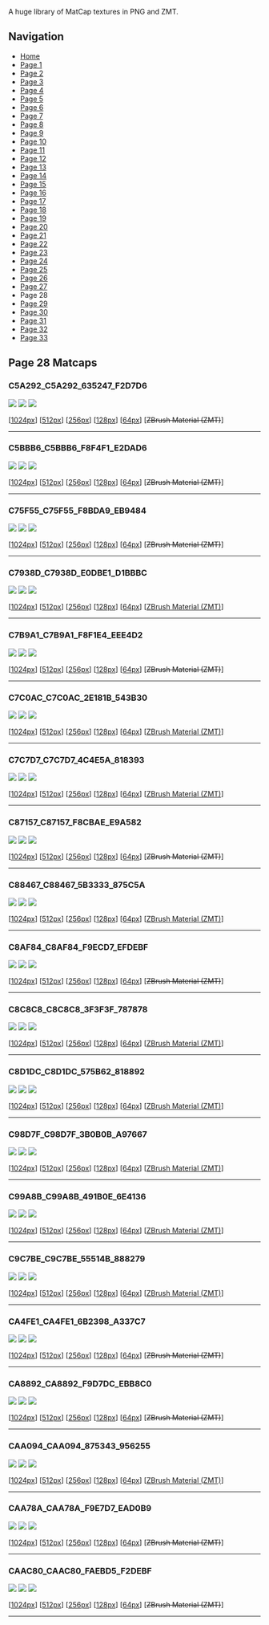 A huge library of MatCap textures in PNG and ZMT.


## Navigation
* [Home](/)
* [Page 1](PAGE-1.md)
* [Page 2](PAGE-2.md)
* [Page 3](PAGE-3.md)
* [Page 4](PAGE-4.md)
* [Page 5](PAGE-5.md)
* [Page 6](PAGE-6.md)
* [Page 7](PAGE-7.md)
* [Page 8](PAGE-8.md)
* [Page 9](PAGE-9.md)
* [Page 10](PAGE-10.md)
* [Page 11](PAGE-11.md)
* [Page 12](PAGE-12.md)
* [Page 13](PAGE-13.md)
* [Page 14](PAGE-14.md)
* [Page 15](PAGE-15.md)
* [Page 16](PAGE-16.md)
* [Page 17](PAGE-17.md)
* [Page 18](PAGE-18.md)
* [Page 19](PAGE-19.md)
* [Page 20](PAGE-20.md)
* [Page 21](PAGE-21.md)
* [Page 22](PAGE-22.md)
* [Page 23](PAGE-23.md)
* [Page 24](PAGE-24.md)
* [Page 25](PAGE-25.md)
* [Page 26](PAGE-26.md)
* [Page 27](PAGE-27.md)
* Page 28
* [Page 29](PAGE-29.md)
* [Page 30](PAGE-30.md)
* [Page 31](PAGE-31.md)
* [Page 32](PAGE-32.md)
* [Page 33](PAGE-33.md)
## Page 28 Matcaps
### C5A292_C5A292_635247_F2D7D6
![](preview/C5A292_C5A292_635247_F2D7D6-preview.png)
![](thumbnail/C5A292_C5A292_635247_F2D7D6.jpg)
![](palette/C5A292_C5A292_635247_F2D7D6-palette.png)

[[1024px](https://github.com/nidorx/matcaps/raw/master/1024/C5A292_C5A292_635247_F2D7D6.png)]
[[512px](https://github.com/nidorx/matcaps/raw/master/512/C5A292_C5A292_635247_F2D7D6-512px.png)]
[[256px](https://github.com/nidorx/matcaps/raw/master/256/C5A292_C5A292_635247_F2D7D6-256px.png)]
[[128px](https://github.com/nidorx/matcaps/raw/master/128/C5A292_C5A292_635247_F2D7D6-128px.png)]
[[64px](https://github.com/nidorx/matcaps/raw/master/64/C5A292_C5A292_635247_F2D7D6-64px.png)]
[~~ZBrush Material (ZMT)~~]

---
### C5BBB6_C5BBB6_F8F4F1_E2DAD6
![](preview/C5BBB6_C5BBB6_F8F4F1_E2DAD6-preview.png)
![](thumbnail/C5BBB6_C5BBB6_F8F4F1_E2DAD6.jpg)
![](palette/C5BBB6_C5BBB6_F8F4F1_E2DAD6-palette.png)

[[1024px](https://github.com/nidorx/matcaps/raw/master/1024/C5BBB6_C5BBB6_F8F4F1_E2DAD6.png)]
[[512px](https://github.com/nidorx/matcaps/raw/master/512/C5BBB6_C5BBB6_F8F4F1_E2DAD6-512px.png)]
[[256px](https://github.com/nidorx/matcaps/raw/master/256/C5BBB6_C5BBB6_F8F4F1_E2DAD6-256px.png)]
[[128px](https://github.com/nidorx/matcaps/raw/master/128/C5BBB6_C5BBB6_F8F4F1_E2DAD6-128px.png)]
[[64px](https://github.com/nidorx/matcaps/raw/master/64/C5BBB6_C5BBB6_F8F4F1_E2DAD6-64px.png)]
[~~ZBrush Material (ZMT)~~]

---
### C75F55_C75F55_F8BDA9_EB9484
![](preview/C75F55_C75F55_F8BDA9_EB9484-preview.png)
![](thumbnail/C75F55_C75F55_F8BDA9_EB9484.jpg)
![](palette/C75F55_C75F55_F8BDA9_EB9484-palette.png)

[[1024px](https://github.com/nidorx/matcaps/raw/master/1024/C75F55_C75F55_F8BDA9_EB9484.png)]
[[512px](https://github.com/nidorx/matcaps/raw/master/512/C75F55_C75F55_F8BDA9_EB9484-512px.png)]
[[256px](https://github.com/nidorx/matcaps/raw/master/256/C75F55_C75F55_F8BDA9_EB9484-256px.png)]
[[128px](https://github.com/nidorx/matcaps/raw/master/128/C75F55_C75F55_F8BDA9_EB9484-128px.png)]
[[64px](https://github.com/nidorx/matcaps/raw/master/64/C75F55_C75F55_F8BDA9_EB9484-64px.png)]
[~~ZBrush Material (ZMT)~~]

---
### C7938D_C7938D_E0DBE1_D1BBBC
![](preview/C7938D_C7938D_E0DBE1_D1BBBC-preview.png)
![](thumbnail/C7938D_C7938D_E0DBE1_D1BBBC.jpg)
![](palette/C7938D_C7938D_E0DBE1_D1BBBC-palette.png)

[[1024px](https://github.com/nidorx/matcaps/raw/master/1024/C7938D_C7938D_E0DBE1_D1BBBC.png)]
[[512px](https://github.com/nidorx/matcaps/raw/master/512/C7938D_C7938D_E0DBE1_D1BBBC-512px.png)]
[[256px](https://github.com/nidorx/matcaps/raw/master/256/C7938D_C7938D_E0DBE1_D1BBBC-256px.png)]
[[128px](https://github.com/nidorx/matcaps/raw/master/128/C7938D_C7938D_E0DBE1_D1BBBC-128px.png)]
[[64px](https://github.com/nidorx/matcaps/raw/master/64/C7938D_C7938D_E0DBE1_D1BBBC-64px.png)]
[[ZBrush Material (ZMT)](https://github.com/nidorx/matcaps/raw/master/zmt/C7938D_C7938D_E0DBE1_D1BBBC.zmt)]

---
### C7B9A1_C7B9A1_F8F1E4_EEE4D2
![](preview/C7B9A1_C7B9A1_F8F1E4_EEE4D2-preview.png)
![](thumbnail/C7B9A1_C7B9A1_F8F1E4_EEE4D2.jpg)
![](palette/C7B9A1_C7B9A1_F8F1E4_EEE4D2-palette.png)

[[1024px](https://github.com/nidorx/matcaps/raw/master/1024/C7B9A1_C7B9A1_F8F1E4_EEE4D2.png)]
[[512px](https://github.com/nidorx/matcaps/raw/master/512/C7B9A1_C7B9A1_F8F1E4_EEE4D2-512px.png)]
[[256px](https://github.com/nidorx/matcaps/raw/master/256/C7B9A1_C7B9A1_F8F1E4_EEE4D2-256px.png)]
[[128px](https://github.com/nidorx/matcaps/raw/master/128/C7B9A1_C7B9A1_F8F1E4_EEE4D2-128px.png)]
[[64px](https://github.com/nidorx/matcaps/raw/master/64/C7B9A1_C7B9A1_F8F1E4_EEE4D2-64px.png)]
[~~ZBrush Material (ZMT)~~]

---
### C7C0AC_C7C0AC_2E181B_543B30
![](preview/C7C0AC_C7C0AC_2E181B_543B30-preview.png)
![](thumbnail/C7C0AC_C7C0AC_2E181B_543B30.jpg)
![](palette/C7C0AC_C7C0AC_2E181B_543B30-palette.png)

[[1024px](https://github.com/nidorx/matcaps/raw/master/1024/C7C0AC_C7C0AC_2E181B_543B30.png)]
[[512px](https://github.com/nidorx/matcaps/raw/master/512/C7C0AC_C7C0AC_2E181B_543B30-512px.png)]
[[256px](https://github.com/nidorx/matcaps/raw/master/256/C7C0AC_C7C0AC_2E181B_543B30-256px.png)]
[[128px](https://github.com/nidorx/matcaps/raw/master/128/C7C0AC_C7C0AC_2E181B_543B30-128px.png)]
[[64px](https://github.com/nidorx/matcaps/raw/master/64/C7C0AC_C7C0AC_2E181B_543B30-64px.png)]
[[ZBrush Material (ZMT)](https://github.com/nidorx/matcaps/raw/master/zmt/C7C0AC_C7C0AC_2E181B_543B30.zmt)]

---
### C7C7D7_C7C7D7_4C4E5A_818393
![](preview/C7C7D7_C7C7D7_4C4E5A_818393-preview.png)
![](thumbnail/C7C7D7_C7C7D7_4C4E5A_818393.jpg)
![](palette/C7C7D7_C7C7D7_4C4E5A_818393-palette.png)

[[1024px](https://github.com/nidorx/matcaps/raw/master/1024/C7C7D7_C7C7D7_4C4E5A_818393.png)]
[[512px](https://github.com/nidorx/matcaps/raw/master/512/C7C7D7_C7C7D7_4C4E5A_818393-512px.png)]
[[256px](https://github.com/nidorx/matcaps/raw/master/256/C7C7D7_C7C7D7_4C4E5A_818393-256px.png)]
[[128px](https://github.com/nidorx/matcaps/raw/master/128/C7C7D7_C7C7D7_4C4E5A_818393-128px.png)]
[[64px](https://github.com/nidorx/matcaps/raw/master/64/C7C7D7_C7C7D7_4C4E5A_818393-64px.png)]
[[ZBrush Material (ZMT)](https://github.com/nidorx/matcaps/raw/master/zmt/C7C7D7_C7C7D7_4C4E5A_818393.zmt)]

---
### C87157_C87157_F8CBAE_E9A582
![](preview/C87157_C87157_F8CBAE_E9A582-preview.png)
![](thumbnail/C87157_C87157_F8CBAE_E9A582.jpg)
![](palette/C87157_C87157_F8CBAE_E9A582-palette.png)

[[1024px](https://github.com/nidorx/matcaps/raw/master/1024/C87157_C87157_F8CBAE_E9A582.png)]
[[512px](https://github.com/nidorx/matcaps/raw/master/512/C87157_C87157_F8CBAE_E9A582-512px.png)]
[[256px](https://github.com/nidorx/matcaps/raw/master/256/C87157_C87157_F8CBAE_E9A582-256px.png)]
[[128px](https://github.com/nidorx/matcaps/raw/master/128/C87157_C87157_F8CBAE_E9A582-128px.png)]
[[64px](https://github.com/nidorx/matcaps/raw/master/64/C87157_C87157_F8CBAE_E9A582-64px.png)]
[~~ZBrush Material (ZMT)~~]

---
### C88467_C88467_5B3333_875C5A
![](preview/C88467_C88467_5B3333_875C5A-preview.png)
![](thumbnail/C88467_C88467_5B3333_875C5A.jpg)
![](palette/C88467_C88467_5B3333_875C5A-palette.png)

[[1024px](https://github.com/nidorx/matcaps/raw/master/1024/C88467_C88467_5B3333_875C5A.png)]
[[512px](https://github.com/nidorx/matcaps/raw/master/512/C88467_C88467_5B3333_875C5A-512px.png)]
[[256px](https://github.com/nidorx/matcaps/raw/master/256/C88467_C88467_5B3333_875C5A-256px.png)]
[[128px](https://github.com/nidorx/matcaps/raw/master/128/C88467_C88467_5B3333_875C5A-128px.png)]
[[64px](https://github.com/nidorx/matcaps/raw/master/64/C88467_C88467_5B3333_875C5A-64px.png)]
[[ZBrush Material (ZMT)](https://github.com/nidorx/matcaps/raw/master/zmt/C88467_C88467_5B3333_875C5A.zmt)]

---
### C8AF84_C8AF84_F9ECD7_EFDEBF
![](preview/C8AF84_C8AF84_F9ECD7_EFDEBF-preview.png)
![](thumbnail/C8AF84_C8AF84_F9ECD7_EFDEBF.jpg)
![](palette/C8AF84_C8AF84_F9ECD7_EFDEBF-palette.png)

[[1024px](https://github.com/nidorx/matcaps/raw/master/1024/C8AF84_C8AF84_F9ECD7_EFDEBF.png)]
[[512px](https://github.com/nidorx/matcaps/raw/master/512/C8AF84_C8AF84_F9ECD7_EFDEBF-512px.png)]
[[256px](https://github.com/nidorx/matcaps/raw/master/256/C8AF84_C8AF84_F9ECD7_EFDEBF-256px.png)]
[[128px](https://github.com/nidorx/matcaps/raw/master/128/C8AF84_C8AF84_F9ECD7_EFDEBF-128px.png)]
[[64px](https://github.com/nidorx/matcaps/raw/master/64/C8AF84_C8AF84_F9ECD7_EFDEBF-64px.png)]
[~~ZBrush Material (ZMT)~~]

---
### C8C8C8_C8C8C8_3F3F3F_787878
![](preview/C8C8C8_C8C8C8_3F3F3F_787878-preview.png)
![](thumbnail/C8C8C8_C8C8C8_3F3F3F_787878.jpg)
![](palette/C8C8C8_C8C8C8_3F3F3F_787878-palette.png)

[[1024px](https://github.com/nidorx/matcaps/raw/master/1024/C8C8C8_C8C8C8_3F3F3F_787878.png)]
[[512px](https://github.com/nidorx/matcaps/raw/master/512/C8C8C8_C8C8C8_3F3F3F_787878-512px.png)]
[[256px](https://github.com/nidorx/matcaps/raw/master/256/C8C8C8_C8C8C8_3F3F3F_787878-256px.png)]
[[128px](https://github.com/nidorx/matcaps/raw/master/128/C8C8C8_C8C8C8_3F3F3F_787878-128px.png)]
[[64px](https://github.com/nidorx/matcaps/raw/master/64/C8C8C8_C8C8C8_3F3F3F_787878-64px.png)]
[[ZBrush Material (ZMT)](https://github.com/nidorx/matcaps/raw/master/zmt/C8C8C8_C8C8C8_3F3F3F_787878.zmt)]

---
### C8D1DC_C8D1DC_575B62_818892
![](preview/C8D1DC_C8D1DC_575B62_818892-preview.png)
![](thumbnail/C8D1DC_C8D1DC_575B62_818892.jpg)
![](palette/C8D1DC_C8D1DC_575B62_818892-palette.png)

[[1024px](https://github.com/nidorx/matcaps/raw/master/1024/C8D1DC_C8D1DC_575B62_818892.png)]
[[512px](https://github.com/nidorx/matcaps/raw/master/512/C8D1DC_C8D1DC_575B62_818892-512px.png)]
[[256px](https://github.com/nidorx/matcaps/raw/master/256/C8D1DC_C8D1DC_575B62_818892-256px.png)]
[[128px](https://github.com/nidorx/matcaps/raw/master/128/C8D1DC_C8D1DC_575B62_818892-128px.png)]
[[64px](https://github.com/nidorx/matcaps/raw/master/64/C8D1DC_C8D1DC_575B62_818892-64px.png)]
[[ZBrush Material (ZMT)](https://github.com/nidorx/matcaps/raw/master/zmt/C8D1DC_C8D1DC_575B62_818892.zmt)]

---
### C98D7F_C98D7F_3B0B0B_A97667
![](preview/C98D7F_C98D7F_3B0B0B_A97667-preview.png)
![](thumbnail/C98D7F_C98D7F_3B0B0B_A97667.jpg)
![](palette/C98D7F_C98D7F_3B0B0B_A97667-palette.png)

[[1024px](https://github.com/nidorx/matcaps/raw/master/1024/C98D7F_C98D7F_3B0B0B_A97667.png)]
[[512px](https://github.com/nidorx/matcaps/raw/master/512/C98D7F_C98D7F_3B0B0B_A97667-512px.png)]
[[256px](https://github.com/nidorx/matcaps/raw/master/256/C98D7F_C98D7F_3B0B0B_A97667-256px.png)]
[[128px](https://github.com/nidorx/matcaps/raw/master/128/C98D7F_C98D7F_3B0B0B_A97667-128px.png)]
[[64px](https://github.com/nidorx/matcaps/raw/master/64/C98D7F_C98D7F_3B0B0B_A97667-64px.png)]
[[ZBrush Material (ZMT)](https://github.com/nidorx/matcaps/raw/master/zmt/C98D7F_C98D7F_3B0B0B_A97667.zmt)]

---
### C99A8B_C99A8B_491B0E_6E4136
![](preview/C99A8B_C99A8B_491B0E_6E4136-preview.png)
![](thumbnail/C99A8B_C99A8B_491B0E_6E4136.jpg)
![](palette/C99A8B_C99A8B_491B0E_6E4136-palette.png)

[[1024px](https://github.com/nidorx/matcaps/raw/master/1024/C99A8B_C99A8B_491B0E_6E4136.png)]
[[512px](https://github.com/nidorx/matcaps/raw/master/512/C99A8B_C99A8B_491B0E_6E4136-512px.png)]
[[256px](https://github.com/nidorx/matcaps/raw/master/256/C99A8B_C99A8B_491B0E_6E4136-256px.png)]
[[128px](https://github.com/nidorx/matcaps/raw/master/128/C99A8B_C99A8B_491B0E_6E4136-128px.png)]
[[64px](https://github.com/nidorx/matcaps/raw/master/64/C99A8B_C99A8B_491B0E_6E4136-64px.png)]
[[ZBrush Material (ZMT)](https://github.com/nidorx/matcaps/raw/master/zmt/C99A8B_C99A8B_491B0E_6E4136.zmt)]

---
### C9C7BE_C9C7BE_55514B_888279
![](preview/C9C7BE_C9C7BE_55514B_888279-preview.png)
![](thumbnail/C9C7BE_C9C7BE_55514B_888279.jpg)
![](palette/C9C7BE_C9C7BE_55514B_888279-palette.png)

[[1024px](https://github.com/nidorx/matcaps/raw/master/1024/C9C7BE_C9C7BE_55514B_888279.png)]
[[512px](https://github.com/nidorx/matcaps/raw/master/512/C9C7BE_C9C7BE_55514B_888279-512px.png)]
[[256px](https://github.com/nidorx/matcaps/raw/master/256/C9C7BE_C9C7BE_55514B_888279-256px.png)]
[[128px](https://github.com/nidorx/matcaps/raw/master/128/C9C7BE_C9C7BE_55514B_888279-128px.png)]
[[64px](https://github.com/nidorx/matcaps/raw/master/64/C9C7BE_C9C7BE_55514B_888279-64px.png)]
[[ZBrush Material (ZMT)](https://github.com/nidorx/matcaps/raw/master/zmt/C9C7BE_C9C7BE_55514B_888279.zmt)]

---
### CA4FE1_CA4FE1_6B2398_A337C7
![](preview/CA4FE1_CA4FE1_6B2398_A337C7-preview.png)
![](thumbnail/CA4FE1_CA4FE1_6B2398_A337C7.jpg)
![](palette/CA4FE1_CA4FE1_6B2398_A337C7-palette.png)

[[1024px](https://github.com/nidorx/matcaps/raw/master/1024/CA4FE1_CA4FE1_6B2398_A337C7.png)]
[[512px](https://github.com/nidorx/matcaps/raw/master/512/CA4FE1_CA4FE1_6B2398_A337C7-512px.png)]
[[256px](https://github.com/nidorx/matcaps/raw/master/256/CA4FE1_CA4FE1_6B2398_A337C7-256px.png)]
[[128px](https://github.com/nidorx/matcaps/raw/master/128/CA4FE1_CA4FE1_6B2398_A337C7-128px.png)]
[[64px](https://github.com/nidorx/matcaps/raw/master/64/CA4FE1_CA4FE1_6B2398_A337C7-64px.png)]
[~~ZBrush Material (ZMT)~~]

---
### CA8892_CA8892_F9D7DC_EBB8C0
![](preview/CA8892_CA8892_F9D7DC_EBB8C0-preview.png)
![](thumbnail/CA8892_CA8892_F9D7DC_EBB8C0.jpg)
![](palette/CA8892_CA8892_F9D7DC_EBB8C0-palette.png)

[[1024px](https://github.com/nidorx/matcaps/raw/master/1024/CA8892_CA8892_F9D7DC_EBB8C0.png)]
[[512px](https://github.com/nidorx/matcaps/raw/master/512/CA8892_CA8892_F9D7DC_EBB8C0-512px.png)]
[[256px](https://github.com/nidorx/matcaps/raw/master/256/CA8892_CA8892_F9D7DC_EBB8C0-256px.png)]
[[128px](https://github.com/nidorx/matcaps/raw/master/128/CA8892_CA8892_F9D7DC_EBB8C0-128px.png)]
[[64px](https://github.com/nidorx/matcaps/raw/master/64/CA8892_CA8892_F9D7DC_EBB8C0-64px.png)]
[~~ZBrush Material (ZMT)~~]

---
### CAA094_CAA094_875343_956255
![](preview/CAA094_CAA094_875343_956255-preview.png)
![](thumbnail/CAA094_CAA094_875343_956255.jpg)
![](palette/CAA094_CAA094_875343_956255-palette.png)

[[1024px](https://github.com/nidorx/matcaps/raw/master/1024/CAA094_CAA094_875343_956255.png)]
[[512px](https://github.com/nidorx/matcaps/raw/master/512/CAA094_CAA094_875343_956255-512px.png)]
[[256px](https://github.com/nidorx/matcaps/raw/master/256/CAA094_CAA094_875343_956255-256px.png)]
[[128px](https://github.com/nidorx/matcaps/raw/master/128/CAA094_CAA094_875343_956255-128px.png)]
[[64px](https://github.com/nidorx/matcaps/raw/master/64/CAA094_CAA094_875343_956255-64px.png)]
[[ZBrush Material (ZMT)](https://github.com/nidorx/matcaps/raw/master/zmt/CAA094_CAA094_875343_956255.zmt)]

---
### CAA78A_CAA78A_F9E7D7_EAD0B9
![](preview/CAA78A_CAA78A_F9E7D7_EAD0B9-preview.png)
![](thumbnail/CAA78A_CAA78A_F9E7D7_EAD0B9.jpg)
![](palette/CAA78A_CAA78A_F9E7D7_EAD0B9-palette.png)

[[1024px](https://github.com/nidorx/matcaps/raw/master/1024/CAA78A_CAA78A_F9E7D7_EAD0B9.png)]
[[512px](https://github.com/nidorx/matcaps/raw/master/512/CAA78A_CAA78A_F9E7D7_EAD0B9-512px.png)]
[[256px](https://github.com/nidorx/matcaps/raw/master/256/CAA78A_CAA78A_F9E7D7_EAD0B9-256px.png)]
[[128px](https://github.com/nidorx/matcaps/raw/master/128/CAA78A_CAA78A_F9E7D7_EAD0B9-128px.png)]
[[64px](https://github.com/nidorx/matcaps/raw/master/64/CAA78A_CAA78A_F9E7D7_EAD0B9-64px.png)]
[~~ZBrush Material (ZMT)~~]

---
### CAAC80_CAAC80_FAEBD5_F2DEBF
![](preview/CAAC80_CAAC80_FAEBD5_F2DEBF-preview.png)
![](thumbnail/CAAC80_CAAC80_FAEBD5_F2DEBF.jpg)
![](palette/CAAC80_CAAC80_FAEBD5_F2DEBF-palette.png)

[[1024px](https://github.com/nidorx/matcaps/raw/master/1024/CAAC80_CAAC80_FAEBD5_F2DEBF.png)]
[[512px](https://github.com/nidorx/matcaps/raw/master/512/CAAC80_CAAC80_FAEBD5_F2DEBF-512px.png)]
[[256px](https://github.com/nidorx/matcaps/raw/master/256/CAAC80_CAAC80_FAEBD5_F2DEBF-256px.png)]
[[128px](https://github.com/nidorx/matcaps/raw/master/128/CAAC80_CAAC80_FAEBD5_F2DEBF-128px.png)]
[[64px](https://github.com/nidorx/matcaps/raw/master/64/CAAC80_CAAC80_FAEBD5_F2DEBF-64px.png)]
[~~ZBrush Material (ZMT)~~]

---